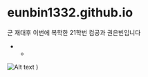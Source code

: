 # eunbin1332.github.io

군 재대후 이번에 복학한 21학번 컴공과 권은빈입니다
* *
![Alt text](https://encrypted-tbn0.gstatic.com/images?q=tbn:ANd9GcT-QT5Lj6ypLSPdDOIRN8ZA-_Rztzg0cweNhQ&s)
)

